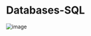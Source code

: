 # Databases-SQL

![image](https://user-images.githubusercontent.com/107684179/187023390-e37037c0-f24f-47ea-bcfe-4660f95fd6df.png)
